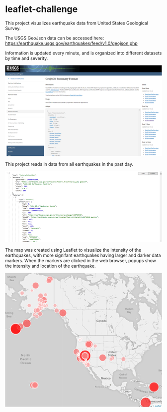 # leaflet-challenge

This project visualizes earthquake data from United States Geological Survey.

The USGS GeoJson data can be accessed here: https://earthquake.usgs.gov/earthquakes/feed/v1.0/geojson.php  

Information is updated every minute, and is organized into different datasets by time and severity.   

![](images/website_page.png)  


This project reads in data from all earthquakes in the past day.  

![](images/metadata.png)

The map was created using Leaflet to visualize the intensity of the earthquakes, with more signifant earthquakes having larger and darker data markers.  When the markers are clicked in the web browser, popups show the intensity and location of the earthquake.  


![](images/earthquake_map.png)

